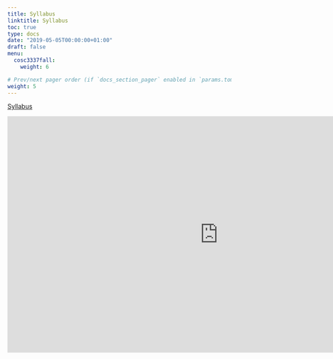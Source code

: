 ```yaml
---
title: Syllabus
linktitle: Syllabus
toc: true
type: docs
date: "2019-05-05T00:00:00+01:00"
draft: false
menu:
  cosc3337fall:
    weight: 6

# Prev/next pager order (if `docs_section_pager` enabled in `params.toml`)
weight: 5
---
```

[Syllabus](/files/NouhadRizk_COSC3337_syllabus_Fall2020%20(1).pdf)



<iframe width="946" height="532" src="https://www.youtube.com/embed/MiAx3zDuFOk" frameborder="0" allow="accelerometer; autoplay; encrypted-media; gyroscope; picture-in-picture" allowfullscreen></iframe>
